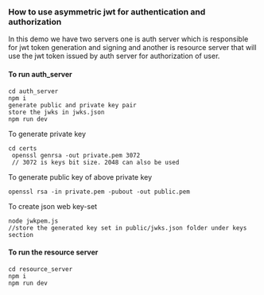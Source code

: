 ### How to use asymmetric jwt for authentication and authorization

In this demo we have two servers one is auth server which is responsible for jwt token generation and signing and another is resource server that will use the jwt token issued by auth server for authorization of user.

#### To run auth_server

```
cd auth_server
npm i
generate public and private key pair
store the jwks in jwks.json
npm run dev
```

To generate private key

```
cd certs
 openssl genrsa -out private.pem 3072
 // 3072 is keys bit size. 2048 can also be used
```

To generate public key of above private key

```
openssl rsa -in private.pem -pubout -out public.pem
```

To create json web key-set

```
node jwkpem.js
//store the generated key set in public/jwks.json folder under keys section
```

#### To run the resource server

```
cd resource_server
npm i
npm run dev

```
